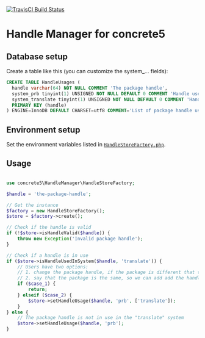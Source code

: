 [![TravisCI Build Status](https://travis-ci.org/mlocati/concrete5_handle_manager.svg?branch=master)](https://travis-ci.org/mlocati/concrete5_handle_manager)

# Handle Manager for concrete5


## Database setup

Create a table like this (you can customize the system_... fields):

```sql
CREATE TABLE HandleUsages (
  handle varchar(64) NOT NULL COMMENT 'The package handle',
  system_prb tinyint(1) UNSIGNED NOT NULL DEFAULT 0 COMMENT 'Handle used in: concrete5 marketplace',
  system_translate tinyint(1) UNSIGNED NOT NULL DEFAULT 0 COMMENT 'Handle used in: translate.concrete5.org',
  PRIMARY KEY (handle)
) ENGINE=InnoDB DEFAULT CHARSET=utf8 COMMENT='List of package handle usages';
```


## Environment setup

Set the environment variables listed in [`HandleStoreFactory.php`](https://github.com/mlocati/concrete5_handle_manager/blob/master/src/HandleStoreFactory.php).


## Usage

```php

use concrete5\HandleManager\HandleStoreFactory;

$handle = 'the-package-handle';

// Get the instance
$factory = new HandleStoreFactory();
$store = $factory->create();

// Check if the handle is valid
if (!$store->isHandleValid($handle)) {
    throw new Exception('Invalid package handle');
}

// Check if a handle is in use
if ($store->isHandleUsedInSystem($handle, 'translate')) {
    // Users have two options:
    // 1. change the package handle, if the package is different that the one on the "translate" system
    // 2. say that the package is the same, so we can add add the handle to the "prb" system
    if ($case_1) {
        return;
    } elseif ($case_2) {
        $store->setHandleUsage($handle, 'prb', ['translate']);
    }
} else {
    // The package handle is not in use in the "translate" system
    $store->setHandleUsage($handle, 'prb');
}
```
